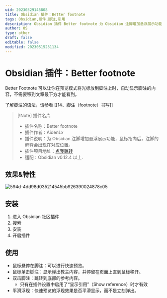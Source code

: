 ```yaml
---
uid: 20230329145808
title: Obsidian 插件：Better footnote
tags: Obsidian,插件,脚注,引用
description: Obsidian 插件 Better footnote 为 Obsidian 注脚增加悬浮展示功能，鼠标指向后，注脚的解释会出现在对应位置。
author: OS
type: other
draft: false
editable: false
modified: 20230515231134
---
```


# Obsidian 插件：Better footnote

Better Footnote 可以让你在预览模式将光标放到脚注上时，自动显示脚注的内容，不需要移到文章最下方才能看到。

了解脚注的语法，请参看 [[14、脚注（footnote）书写]]

> [!Note] 插件名片
> - 插件名称：Better footnote
> - 插件作者：AidenLx
> - 插件说明：为 Obsidian 注脚增加悬浮展示功能，鼠标指向后，注脚的解释会出现在对应位置。
> - 插件项目地址：[点我跳转](https://github.com/aidenlx/better-fn)
> - 适配：Obsidian v0.12.4 以上.

## 效果&特性

![594d-4dd98d035214545bb926390024878c05](https://cdn.pkmer.cn/images/3cec7efc96ed4852f1b9f839ef923d2a_MD5.gif!pkmer)

## 安装

1. 进入 Obsidian 社区插件
2. 搜索
3. 安装
4. 开启插件

## 使用

- 鼠标悬停在脚注：可以进行快速预览。
- 鼠标单击脚注：显示弹出教主内容，并停留在页面上直到鼠标移开。
- 双击脚注：跳转到底部的参考内容。
	- 只有在插件设置中启用了“显示引用”（Show reference）时才有效
- 平滑浮现：快速预览的浮现效果是否平滑显示，而不是立刻弹出。